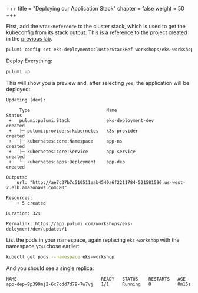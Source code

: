 +++
title = "Deploying our Application Stack"
chapter = false
weight = 50
+++

First, add the `StackReference` to the cluster stack, which is used to get the kubeconfig
from its stack output. This is a reference to the project created in the [previous lab]().

```bash
pulumi config set eks-deployment:clusterStackRef workshops/eks-workshop/dev
```

Deploy Everything:

```bash
pulumi up
```

This will show you a preview and, after selecting `yes`, the application will be deployed:

```
Updating (dev):

     Type                             Name                                    Status
 +   pulumi:pulumi:Stack              eks-deployment-dev                      created
 +   ├─ pulumi:providers:kubernetes   k8s-provider                            created
 +   ├─ kubernetes:core:Namespace     app-ns                                  created
 +   ├─ kubernetes:core:Service       app-service                             created
 +   └─ kubernetes:apps:Deployment    app-dep                                 created

Outputs:
    url: "http://ae7c37b7c510511eab4540a6f2211784-521581596.us-west-2.elb.amazonaws.com:80"

Resources:
    + 5 created

Duration: 32s

Permalink: https://app.pulumi.com/workshops/eks-deloyment/dev/updates/1
```

List the pods in your namespace, again replacing `eks-workshop` with the namespace you chose earlier:

```bash
kubectl get pods --namespace eks-workshop
```

And you should see a single replica:

```
NAME                                READY   STATUS    RESTARTS   AGE
app-dep-9p399mj2-6c7cdd7d79-7w7vj   1/1     Running   0          0m15s
```
